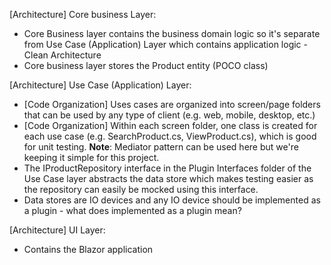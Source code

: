 [Architecture] Core business Layer:
- Core Business layer contains the business domain logic so it's separate from Use Case (Application) Layer which contains application logic - Clean Architecture
- Core business layer stores the Product entity (POCO class)

[Architecture] Use Case (Application) Layer:
- [Code Organization] Uses cases are organized into screen/page folders that can be used by any type of client (e.g. web, mobile, desktop, etc.)
- [Code Organization] Within each screen folder, one class is created for each use case (e.g. SearchProduct.cs, ViewProduct.cs), which is good for unit testing. **Note**: Mediator pattern can be used here but we're keeping it simple for this project.
- The IProductRepository interface in the Plugin Interfaces folder of the Use Case layer abstracts the data store which makes testing easier as the repository can easily be mocked using this interface.
- Data stores are IO devices and any IO device should be implemented as a plugin - what does implemented as a plugin mean? 

[Architecture] UI Layer:
- Contains the Blazor application